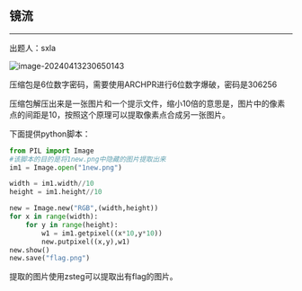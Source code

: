 ## 镜流

***

出题人：sxla

![image-20240413230650143](C:\Users\26272\AppData\Roaming\Typora\typora-user-images\image-20240413230650143.png)

压缩包是6位数字密码，需要使用ARCHPR进行6位数字爆破，密码是306256

压缩包解压出来是一张图片和一个提示文件，缩小10倍的意思是，图片中的像素点的间距是10，按照这个原理可以提取像素点合成另一张图片。

下面提供python脚本：

```python
from PIL import Image
#该脚本的目的是将1new.png中隐藏的图片提取出来
im1 = Image.open("1new.png")

width = im1.width//10
height = im1.height//10

new = Image.new("RGB",(width,height))
for x in range(width):
    for y in range(height):
        w1 = im1.getpixel((x*10,y*10))
        new.putpixel((x,y),w1)
new.show()
new.save("flag.png")

```

提取的图片使用zsteg可以提取出有flag的图片。



